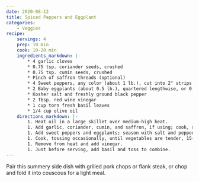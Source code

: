 ```yaml
---
date: 2020-08-12
title: Spiced Peppers and Eggplant
categories:
    - Veggies
recipe:
    servings: 4
    prep: 10 min
    cook: 10-20 min
    ingredients_markdown: |-
        * 4 garlic cloves
        * 0.75 tsp. coriander seeds, crushed
        * 0.75 tsp. cumin seeds, crushed
        * Pinch of saffron threads (optional)
        * 4 Sweet peppers, any color (about 1 lb.), cut into 2" strips
        * 2 Baby eggplants (about 0.5 lb.), quartered lengthwise, or 0.5 large eggplant, cut into 2x1 in<sup>2</sup> pieces
        * Kosher salt and freshly ground black pepper
        * 2 Tbsp. red wine vinegar
        * 1 cup torn fresh basil leaves
        * 1/4 cup olive oil
    directions_markdown: |-
        1. Heat oil in a large skillet over medium-high heat.
        1. Add garlic, coriander, cumin, and saffron, if using; cook, stirring often, until garlic is softened, about 4 minutes.
        1. Add sweet peppers and eggplants; season with salt and pepper.
        1. Cook, tossing occasionally, until vegetables are tender, 15-20 minutes.
        1. Remove from heat and add vinegar.
        1. Just before serving, add basil and toss to combine.
---
```

Pair this summery side dish with grilled pork chops or flank steak, or chop and fold it into couscous for a light meal.
